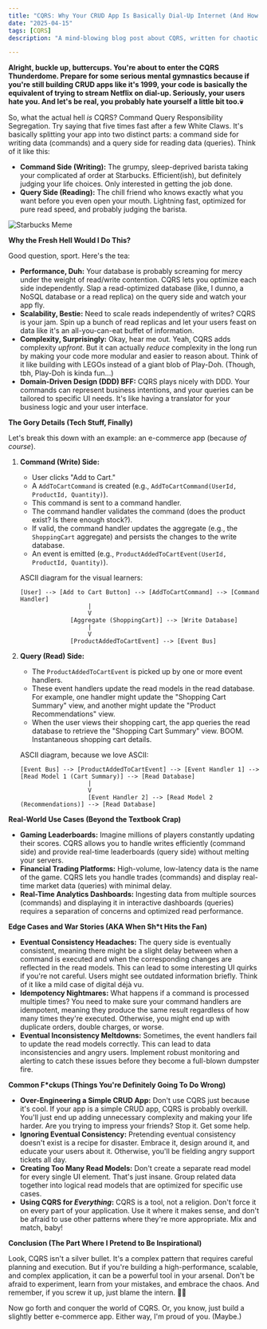 ```yaml
---
title: "CQRS: Why Your CRUD App Is Basically Dial-Up Internet (And How To Fix It, Ya Boomer)"
date: "2025-04-15"
tags: [CQRS]
description: "A mind-blowing blog post about CQRS, written for chaotic Gen Z engineers."

---
```


**Alright, buckle up, buttercups. You're about to enter the CQRS Thunderdome. Prepare for some serious mental gymnastics because if you're still building CRUD apps like it's 1999, your code is basically the equivalent of trying to stream Netflix on dial-up. Seriously, your users hate you. And let's be real, you probably hate yourself a little bit too.💀**

So, what the actual hell *is* CQRS? Command Query Responsibility Segregation. Try saying that five times fast after a few White Claws. It's basically splitting your app into two distinct parts: a command side for writing data (commands) and a query side for reading data (queries). Think of it like this:

*   **Command Side (Writing):** The grumpy, sleep-deprived barista taking your complicated af order at Starbucks. Efficient(ish), but definitely judging your life choices. Only interested in getting the job done.
*   **Query Side (Reading):** The chill friend who knows exactly what you want before you even open your mouth. Lightning fast, optimized for pure read speed, and probably judging the barista.

![Starbucks Meme](https://i.imgflip.com/7x5l92.jpg)

**Why the Fresh Hell Would I Do This?**

Good question, sport. Here's the tea:

*   **Performance, Duh:** Your database is probably screaming for mercy under the weight of read/write contention. CQRS lets you optimize each side independently. Slap a read-optimized database (like, I dunno, a NoSQL database or a read replica) on the query side and watch your app fly.
*   **Scalability, Bestie:** Need to scale reads independently of writes? CQRS is your jam. Spin up a bunch of read replicas and let your users feast on data like it's an all-you-can-eat buffet of information.
*   **Complexity, Surprisingly:** Okay, hear me out. Yeah, CQRS adds complexity *upfront*. But it can actually *reduce* complexity in the long run by making your code more modular and easier to reason about. Think of it like building with LEGOs instead of a giant blob of Play-Doh. (Though, tbh, Play-Doh is kinda fun...)
*   **Domain-Driven Design (DDD) BFF:** CQRS plays nicely with DDD. Your commands can represent business intentions, and your queries can be tailored to specific UI needs. It's like having a translator for your business logic and your user interface.

**The Gory Details (Tech Stuff, Finally)**

Let's break this down with an example: an e-commerce app (because *of course*).

1.  **Command (Write) Side:**
    *   User clicks "Add to Cart."
    *   A `AddToCartCommand` is created (e.g., `AddToCartCommand(UserId, ProductId, Quantity)`).
    *   This command is sent to a command handler.
    *   The command handler validates the command (does the product exist? Is there enough stock?).
    *   If valid, the command handler updates the aggregate (e.g., the `ShoppingCart` aggregate) and persists the changes to the write database.
    *   An event is emitted (e.g., `ProductAddedToCartEvent(UserId, ProductId, Quantity)`).

    ASCII diagram for the visual learners:

    ```
    [User] --> [Add to Cart Button] --> [AddToCartCommand] --> [Command Handler]
                       |
                       V
                  [Aggregate (ShoppingCart)] --> [Write Database]
                       |
                       V
                  [ProductAddedToCartEvent] --> [Event Bus]
    ```

2.  **Query (Read) Side:**
    *   The `ProductAddedToCartEvent` is picked up by one or more event handlers.
    *   These event handlers update the read models in the read database. For example, one handler might update the "Shopping Cart Summary" view, and another might update the "Product Recommendations" view.
    *   When the user views their shopping cart, the app queries the read database to retrieve the "Shopping Cart Summary" view. BOOM. Instantaneous shopping cart details.

    ASCII diagram, because we love ASCII:

    ```
    [Event Bus] --> [ProductAddedToCartEvent] --> [Event Handler 1] --> [Read Model 1 (Cart Summary)] --> [Read Database]
                       |
                       V
                       [Event Handler 2] --> [Read Model 2 (Recommendations)] --> [Read Database]
    ```

**Real-World Use Cases (Beyond the Textbook Crap)**

*   **Gaming Leaderboards:** Imagine millions of players constantly updating their scores. CQRS allows you to handle writes efficiently (command side) and provide real-time leaderboards (query side) without melting your servers.
*   **Financial Trading Platforms:** High-volume, low-latency data is the name of the game. CQRS lets you handle trades (commands) and display real-time market data (queries) with minimal delay.
*   **Real-Time Analytics Dashboards:** Ingesting data from multiple sources (commands) and displaying it in interactive dashboards (queries) requires a separation of concerns and optimized read performance.

**Edge Cases and War Stories (AKA When Sh*t Hits the Fan)**

*   **Eventual Consistency Headaches:** The query side is eventually consistent, meaning there might be a slight delay between when a command is executed and when the corresponding changes are reflected in the read models. This can lead to some interesting UI quirks if you're not careful. Users might see outdated information briefly. Think of it like a mild case of digital déjà vu.
*   **Idempotency Nightmares:** What happens if a command is processed multiple times? You need to make sure your command handlers are idempotent, meaning they produce the same result regardless of how many times they're executed. Otherwise, you might end up with duplicate orders, double charges, or worse.
*   **Eventual Inconsistency Meltdowns:** Sometimes, the event handlers fail to update the read models correctly. This can lead to data inconsistencies and angry users. Implement robust monitoring and alerting to catch these issues before they become a full-blown dumpster fire.

**Common F*ckups (Things You're Definitely Going To Do Wrong)**

*   **Over-Engineering a Simple CRUD App:** Don't use CQRS just because it's cool. If your app is a simple CRUD app, CQRS is probably overkill. You'll just end up adding unnecessary complexity and making your life harder. Are you trying to impress your friends? Stop it. Get some help.
*   **Ignoring Eventual Consistency:** Pretending eventual consistency doesn't exist is a recipe for disaster. Embrace it, design around it, and educate your users about it. Otherwise, you'll be fielding angry support tickets all day.
*   **Creating Too Many Read Models:** Don't create a separate read model for every single UI element. That's just insane. Group related data together into logical read models that are optimized for specific use cases.
*   **Using CQRS for *Everything*:** CQRS is a tool, not a religion. Don't force it on every part of your application. Use it where it makes sense, and don't be afraid to use other patterns where they're more appropriate. Mix and match, baby!

**Conclusion (The Part Where I Pretend to Be Inspirational)**

Look, CQRS isn't a silver bullet. It's a complex pattern that requires careful planning and execution. But if you're building a high-performance, scalable, and complex application, it can be a powerful tool in your arsenal. Don't be afraid to experiment, learn from your mistakes, and embrace the chaos. And remember, if you screw it up, just blame the intern. 🙏💀

Now go forth and conquer the world of CQRS. Or, you know, just build a slightly better e-commerce app. Either way, I'm proud of you. (Maybe.)
